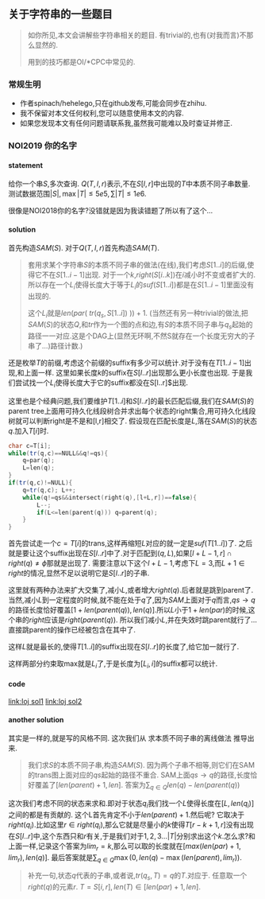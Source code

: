 ## 关于字符串的一些题目

> 如你所见,本文会讲解些字符串相关的题目.
> 有trivial的,也有(对我而言)不那么显然的.
>
> 用到的技巧都是OI/\*CPC中常见的.



### 常规生明

- 作者spinach/hehelego,只在github发布,可能会同步在zhihu.
- 我不保留对本文任何权利,您可以随意使用本文的内容.
- 如果您发现本文有任何问题请联系我,虽然我可能难以及时查证并修正.



### NOI2019 你的名字

#### statement

给你一个串$S$,多次查询.
$Q(T,l,r)$表示,不在$S[l,r]$中出现的$T$中本质不同子串数量.
测试数据范围$|S|,\max |T|\leq 5e5,\sum |T|\leq 1e6$.

很像是NOI2018你的名字?没错就是因为我读错题了所以有了这个…

#### solution

首先构造$SAM(S)$.
对于$Q(T,l,r)$首先构造$SAM(T)$.

> 套用求某个字符串$S$的本质不同子串的做法(在线),我们考虑$S[1..i]$的后缀,使得它不在$S[1..i-1]$出现.
> 对于一个$k$,$right(S[i..k])$在$i$减小时不变或者扩大的.所以存在一个$L_i$使得长度大于等于$L_i$的$suf(S[1..i])$都是在$S[1..i-1]$里面没有出现的.
>
> 这个$L_i$就是$len(par(\ tr(q_s,S[1..i])\ ))+1$.
> (当然还有另一种trivial的做法,把$SAM(S)$的状态$Q$,和$tr$作为一个图的点和边,有$S$的本质不同子串与$q_s$起始的路径一一对应.这是个DAG上(显然无环啊,不然S就存在一个长度无穷大的子串了…)路径计数.)

还是枚举$T$的前缀,考虑这个前缀的suffix有多少可以统计.对于没有在$T[1..i-1]$出现,和上面一样.
这里如果长度$k$的suffix在$S[l..r]$出现那么更小长度也出现.
于是我们尝试找一个$L_i$使得长度大于它的suffix都没在S[l..r]$出现.

这里也是个经典问题,我们要维护$T[1..i]$和$S[l..r]$的最长匹配后缀,我们在$SAM(S)$的parent tree上面用可持久化线段树合并求出每个状态的right集合,用可持久化线段树就可以判断right是不是和[l,r]相交了.
假设现在匹配长度是$L$,落在$SAM(S)$的状态$q$.加入$T[i]$时.

```cpp
char c=T[i];
while(tr(q,c)==NULL&&q!=qs){
    q=par(q);
    L=len(q);
}
if(tr(q,c)!=NULL){
    q=tr(q,c); L++;
    while(q!=qs&&intersect(right(q),[l+L,r])==false){
        L--;
        if(L<=len(parent(q))) q=parent(q);
    }
}

```

首先尝试走一个$c=T[i]$的trans,这样再缩短$L$对应的就一定是$suf(T[1..i])$了.
之后就是要让这个suffix出现在$S[l..r]$中了.对于匹配到$(q,L)$,如果$[l+L-1,r]\cap right(q)\neq \phi$那就是出现了.
需要注意以下这个$l+L-1$,考虑下$L=3$,而$L+1\in right$的情况,显然不足以说明它是$S[l..r]$的子串.

这里就有两种办法来扩大交集了,减小$L$,或者增大$right(q)$.后者就是跳到parent了.
当然,减小$L$到一定程度的时候,就不能在处于$q$了,因为$SAM$上面对于$q$而言,$qs\to q$的路径长度恰好覆盖$[1+len(parent(q)),len(q)]$.所以$L$小于$1+len(par)$的时候,这个串的$right$应该是$right(parent(q))$.
所以我们减小$L$,并在失效时跳parent就行了…直接跳parent的操作已经被包含在其中了.

这样$L$就是最长的,使得$T[1..i]$的suffix出现在$S[l..r]$的长度了,给它加一就行了.

这样两部分约束取max就是$L_i$了,于是长度为$[L_i,i]$的suffix都可以统计.	

#### code

[link:loj sol1](https://loj.ac/submission/794673) [link:loj sol2](https://loj.ac/submission/422810)

#### another solution

其实是一样的,就是写的风格不同.
这次我们从 求本质不同子串的离线做法 推导出来.

> 我们求$S$的本质不同子串,构造$SAM(S)$.
> 因为两个子串不相等,则它们在SAM的trans图上面对应的$qs$起始的路径不重合.
> SAM上面$qs\to q$的路径,长度恰好覆盖了$[len(parent)+1,len]$.
> 答案为$\sum_{q\in Q}len(q)-len(parent(q))$

这次我们考虑不同的状态来求和.即对于状态$q_i$我们找一个$L$使得长度在$[L,len(q_i)]$之间的都是有贡献的.
这个L首先肯定不小于$len(parent)+1$.然后呢?
它取决于$right(q_i)$.比如这里$r\in right(q_i)$,那么它就是尽量小的$k$使得$T[r-k+1,r]$没有出现在$S[l..r]$中,这个东西只和$r$有关,于是我们对于$1,2,3\dots |T|$分别求出这个$k$.怎么求?和上面一样,记录这个答案为$lim_r=k$,那么可以取的长度就在$[max(len(par)+1,lim_r),len(q)]$.
最后答案就是$\sum_{q\in Q}\max(0,len(q)-\max(len(parent),lim_r))$.

> 补充一句,状态$q$代表的子串,或者说,$tr(q_s,T)=q$的$T$.对应于.
> 任意取一个$right(q)$的元素$r$.
> $T=S[i,r],len(T)\in[len(par)+1,len]$.

